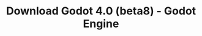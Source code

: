 ---
# Generated by /tools/generators/src/download_archive_generator !!! do not edit by hand !!!
title: 'Download Godot 4.0 (beta8) - Godot Engine'
type: 'download/archive'
name: '4.0'
flavor: 'beta8'
release_date: '2022-12-09T03:00:00-00:00'
release_notes: 'article/dev-snapshot-godot-4-0-beta-8/'
primaryPlatforms:
  - 'android.apk'
  - 'linux.64'
  - 'macos.universal'
  - 'windows.64'
  - 'web'
  - 'templates'
links:
  android.apk:
    name: 'android.apk'
    title: 'Android'
    caption: 'APK Universal (ARM64 + ARMv7 + x86_64 + x86)'
    tags:
      - 'APK download'
      - 'ARM64/v7'
      - 'x86 (64 & 32 bit)'
    hosts:
      github_builds:
        regular: 'https://github.com/godotengine/godot-builds/releases/download/4.0-beta8/Godot_v4.0-beta8_android_editor.apk'
        mono: '#'
      github:
        regular: 'https://github.com/godotengine/godot/releases/download/4.0-beta8/Godot_v4.0-beta8_android_editor.apk'
        mono: '#'
  linux.64:
    name: 'linux.64'
    title: 'Linux'
    caption: 'Padrão (x86_64)'
    tags:
      - '64 bit'
    hosts:
      github_builds:
        regular: 'https://github.com/godotengine/godot-builds/releases/download/4.0-beta8/Godot_v4.0-beta8_linux.x86_64.zip'
        mono: 'https://github.com/godotengine/godot-builds/releases/download/4.0-beta8/Godot_v4.0-beta8_mono_linux_x86_64.zip'
      github:
        regular: 'https://github.com/godotengine/godot/releases/download/4.0-beta8/Godot_v4.0-beta8_linux.x86_64.zip'
        mono: 'https://github.com/godotengine/godot/releases/download/4.0-beta8/Godot_v4.0-beta8_mono_linux_x86_64.zip'
  macos.universal:
    name: 'macos.universal'
    title: 'macOS'
    caption: 'Universal (x86_64 + Silício da Apple)'
    tags:
      - 'Intel/Apple Silicon'
      - '64 bit'
    hosts:
      github_builds:
        regular: 'https://github.com/godotengine/godot-builds/releases/download/4.0-beta8/Godot_v4.0-beta8_macos.universal.zip'
        mono: 'https://github.com/godotengine/godot-builds/releases/download/4.0-beta8/Godot_v4.0-beta8_mono_macos.universal.zip'
      github:
        regular: 'https://github.com/godotengine/godot/releases/download/4.0-beta8/Godot_v4.0-beta8_macos.universal.zip'
        mono: 'https://github.com/godotengine/godot/releases/download/4.0-beta8/Godot_v4.0-beta8_mono_macos.universal.zip'
  windows.64:
    name: 'windows.64'
    title: 'Windows'
    caption: 'Padrão (x86_64)'
    tags:
      - '64 bit'
    hosts:
      github_builds:
        regular: 'https://github.com/godotengine/godot-builds/releases/download/4.0-beta8/Godot_v4.0-beta8_win64.exe.zip'
        mono: 'https://github.com/godotengine/godot-builds/releases/download/4.0-beta8/Godot_v4.0-beta8_mono_win64.zip'
      github:
        regular: 'https://github.com/godotengine/godot/releases/download/4.0-beta8/Godot_v4.0-beta8_win64.exe.zip'
        mono: 'https://github.com/godotengine/godot/releases/download/4.0-beta8/Godot_v4.0-beta8_mono_win64.zip'
  web:
    name: 'web'
    title: 'Editor Web'
    caption: ''
    tags:
      - 'Self-hosted'
      - 'Cross-platform'
    hosts:
      github_builds:
        regular: 'https://github.com/godotengine/godot-builds/releases/download/4.0-beta8/Godot_v4.0-beta8_web_editor.zip'
        mono: '#'
      github:
        regular: 'https://github.com/godotengine/godot/releases/download/4.0-beta8/Godot_v4.0-beta8_web_editor.zip'
        mono: '#'
  linux.arm64:
    name: 'linux.arm64'
    title: 'Linux'
    caption: 'Padrão (ARM64)'
    tags:
      - 'ARM64'
      - '64 bit'
    hosts:
      github_builds:
        regular: 'https://github.com/godotengine/godot-builds/releases/download/4.0-beta8/Godot_v4.0-beta8_linux.arm64.zip'
        mono: 'https://github.com/godotengine/godot-builds/releases/download/4.0-beta8/Godot_v4.0-beta8_mono_linux_arm64.zip'
      github:
        regular: 'https://github.com/godotengine/godot/releases/download/4.0-beta8/Godot_v4.0-beta8_linux.arm64.zip'
        mono: 'https://github.com/godotengine/godot/releases/download/4.0-beta8/Godot_v4.0-beta8_mono_linux_arm64.zip'
  linux.32:
    name: 'linux.32'
    title: 'Linux'
    caption: 'Padrão (x86)'
    tags:
      - '32 bit'
    hosts:
      github_builds:
        regular: 'https://github.com/godotengine/godot-builds/releases/download/4.0-beta8/Godot_v4.0-beta8_linux.x86_32.zip'
        mono: 'https://github.com/godotengine/godot-builds/releases/download/4.0-beta8/Godot_v4.0-beta8_mono_linux_x86_32.zip'
      github:
        regular: 'https://github.com/godotengine/godot/releases/download/4.0-beta8/Godot_v4.0-beta8_linux.x86_32.zip'
        mono: 'https://github.com/godotengine/godot/releases/download/4.0-beta8/Godot_v4.0-beta8_mono_linux_x86_32.zip'
  linux.arm32:
    name: 'linux.arm32'
    title: 'Linux'
    caption: 'Padrão (ARM32)'
    tags:
      - 'ARM32'
      - '32 bit'
    hosts:
      github_builds:
        regular: 'https://github.com/godotengine/godot-builds/releases/download/4.0-beta8/Godot_v4.0-beta8_linux.arm32.zip'
        mono: 'https://github.com/godotengine/godot-builds/releases/download/4.0-beta8/Godot_v4.0-beta8_mono_linux_arm32.zip'
      github:
        regular: 'https://github.com/godotengine/godot/releases/download/4.0-beta8/Godot_v4.0-beta8_linux.arm32.zip'
        mono: 'https://github.com/godotengine/godot/releases/download/4.0-beta8/Godot_v4.0-beta8_mono_linux_arm32.zip'
  windows.32:
    name: 'windows.32'
    title: 'Windows'
    caption: 'Padrão (x86)'
    tags:
      - '32 bit'
    hosts:
      github_builds:
        regular: 'https://github.com/godotengine/godot-builds/releases/download/4.0-beta8/Godot_v4.0-beta8_win32.exe.zip'
        mono: 'https://github.com/godotengine/godot-builds/releases/download/4.0-beta8/Godot_v4.0-beta8_mono_win32.zip'
      github:
        regular: 'https://github.com/godotengine/godot/releases/download/4.0-beta8/Godot_v4.0-beta8_win32.exe.zip'
        mono: 'https://github.com/godotengine/godot/releases/download/4.0-beta8/Godot_v4.0-beta8_mono_win32.zip'
  aar_library:
    name: 'aar_library'
    title: 'Biblioteca de AAR'
    caption: ''
    tags:
      - 'Android plugins'
      - 'Java'
      - 'Kotlin'
    hosts:
      github_builds:
        regular: 'https://github.com/godotengine/godot-builds/releases/download/4.0-beta8/godot-lib.4.0.beta8.template_release.aar'
        mono: '#'
      github:
        regular: 'https://github.com/godotengine/godot/releases/download/4.0-beta8/godot-lib.4.0.beta8.template_release.aar'
        mono: '#'
  templates:
    name: 'templates'
    title: 'Modelos de exportação'
    caption: ''
    tags:
      - 'Utilizado para exportar os seus jogos para todas as plataformas suportadas'
    hosts:
      github_builds:
        regular: 'https://github.com/godotengine/godot-builds/releases/download/4.0-beta8/Godot_v4.0-beta8_export_templates.tpz'
        mono: 'https://github.com/godotengine/godot-builds/releases/download/4.0-beta8/Godot_v4.0-beta8_mono_export_templates.tpz'
      github:
        regular: 'https://github.com/godotengine/godot/releases/download/4.0-beta8/Godot_v4.0-beta8_export_templates.tpz'
        mono: 'https://github.com/godotengine/godot/releases/download/4.0-beta8/Godot_v4.0-beta8_mono_export_templates.tpz'
---